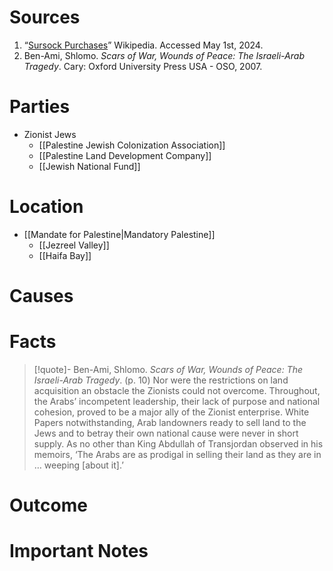 # Sources
1. “[Sursock Purchases](https://en.m.wikipedia.org/wiki/Sursock_Purchases)” Wikipedia. Accessed May 1st, 2024.
2. Ben-Ami, Shlomo. *Scars of War, Wounds of Peace: The Israeli-Arab Tragedy*. Cary: Oxford University Press USA - OSO, 2007.
# Parties
- Zionist Jews
	- [[Palestine Jewish Colonization Association]]
	- [[Palestine Land Development Company]]
	- [[Jewish National Fund]]
# Location
- [[Mandate for Palestine|Mandatory Palestine]]
	- [[Jezreel Valley]]
	- [[Haifa Bay]]
# Causes
# Facts

>[!quote]- Ben-Ami, Shlomo. *Scars of War, Wounds of Peace: The Israeli-Arab Tragedy*. (p. 10)
>Nor were the restrictions on land acquisition an obstacle the Zionists could not overcome. Throughout, the Arabs’ incompetent leadership, their lack of purpose and national cohesion, proved to be a major ally of the Zionist enterprise. White Papers notwithstanding, Arab landowners ready to sell land to the Jews and to betray their own national cause were never in short supply. As no other than King Abdullah of Transjordan observed in his memoirs, ‘The Arabs are as prodigal in selling their land as they are in … weeping \[about it\].’
# Outcome
# Important Notes